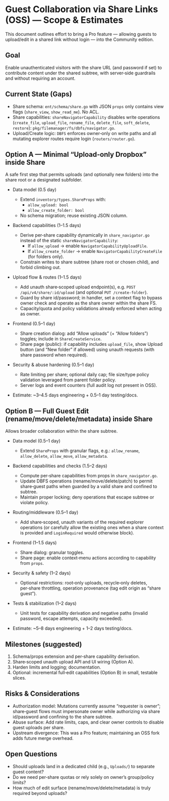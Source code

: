 # Guest Collaboration via Share Links (OSS) — Scope & Estimates

This document outlines effort to bring a Pro feature — allowing guests to upload/edit in a shared link without login — into the Community edition.

## Goal
Enable unauthenticated visitors with the share URL (and password if set) to contribute content under the shared subtree, with server‑side guardrails and without requiring an account.

## Current State (Gaps)
- Share schema: `ent/schema/share.go` with JSON `props` only contains view flags (`share_view`, `show_read_me`). No ACL.
- Share capabilities: `shareNavigatorCapability` disables write operations (`create_file`, `upload_file`, `rename_file`, `delete_file`, `soft_delete`, `restore`): `pkg/filemanager/fs/dbfs/navigator.go`.
- Upload/Create logic: `DBFS` enforces owner‑only on write paths and all mutating explorer routes require login (`routers/router.go`).

## Option A — Minimal “Upload‑only Dropbox” inside Share
A safe first step that permits uploads (and optionally new folders) into the share root or a designated subfolder.

- Data model (0.5 day)
  - Extend `inventory/types.ShareProps` with:
    - `allow_upload: bool`
    - `allow_create_folder: bool`
  - No schema migration; reuse existing JSON column.

- Backend capabilities (1–1.5 days)
  - Derive per‑share capability dynamically in `share_navigator.go` instead of the static `shareNavigatorCapability`:
    - If `allow_upload` → enable `NavigatorCapabilityUploadFile`.
    - If `allow_create_folder` → enable `NavigatorCapabilityCreateFile` (for folders only).
  - Constrain writes to share subtree (share root or chosen child), and forbid climbing out.

- Upload flow & routes (1–1.5 days)
  - Add unauth share‑scoped upload endpoint(s), e.g. `POST /api/v4/share/:id/upload` (and optional `PUT /create-folder`).
  - Guard by share id/password; in handler, set a context flag to bypass owner check and operate as the share owner within the share FS.
  - Capacity/quota and policy validations already enforced when acting as owner.

- Frontend (0.5–1 day)
  - Share creation dialog: add “Allow uploads” (+ “Allow folders”) toggles; include in `ShareCreateService`.
  - Share page (public): if capability includes `upload_file`, show Upload button (and “New folder” if allowed) using unauth requests (with share password when required).

- Security & abuse hardening (0.5–1 day)
  - Rate limiting per share; optional daily cap; file size/type policy validation leveraged from parent folder policy.
  - Server logs and event counters (full audit log not present in OSS).

- Estimate: ~3–4.5 days engineering + 0.5–1 day testing/docs.

## Option B — Full Guest Edit (rename/move/delete/metadata) inside Share
Allows broader collaboration within the share subtree.

- Data model (0.5–1 day)
  - Extend `ShareProps` with granular flags, e.g.: `allow_rename`, `allow_delete`, `allow_move`, `allow_metadata`.

- Backend capabilities and checks (1.5–2 days)
  - Compute per‑share capabilities from props in `share_navigator.go`.
  - Update DBFS operations (rename/move/delete/patch) to permit share‑guest paths when guarded by a valid share and confined to subtree.
  - Maintain proper locking; deny operations that escape subtree or violate policy.

- Routing/middleware (0.5–1 day)
  - Add share‑scoped, unauth variants of the required explorer operations (or carefully allow the existing ones when a share context is provided and `LoginRequired` would otherwise block).

- Frontend (1–1.5 days)
  - Share dialog: granular toggles.
  - Share page: enable context‑menu actions according to capability from `props`.

- Security & safety (1–2 days)
  - Optional restrictions: root‑only uploads, recycle‑only deletes, per‑share throttling, operation provenance (tag edit origin as “share guest”).

- Tests & stabilization (1–2 days)
  - Unit tests for capability derivation and negative paths (invalid password, escape attempts, capacity exceeded).

- Estimate: ~5–8 days engineering + 1–2 days testing/docs.

## Milestones (suggested)
1. Schema/props extension and per‑share capability derivation.
2. Share‑scoped unauth upload API and UI wiring (Option A).
3. Harden limits and logging; documentation.
4. Optional: incremental full‑edit capabilities (Option B) in small, testable slices.

## Risks & Considerations
- Authorization model: Mutations currently assume “requester is owner”; share‑guest flows must impersonate owner while authorizing via share id/password and confining to the share subtree.
- Abuse surface: Add rate limits, caps, and clear owner controls to disable guest uploads per share.
- Upstream divergence: This was a Pro feature; maintaining an OSS fork adds future merge overhead.

## Open Questions
- Should uploads land in a dedicated child (e.g., `Uploads/`) to separate guest content?
- Do we need per‑share quotas or rely solely on owner’s group/policy limits?
- How much of edit surface (rename/move/delete/metadata) is truly required beyond uploads?

